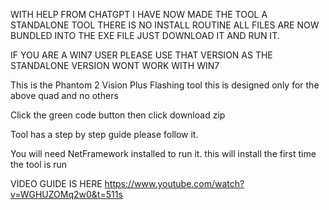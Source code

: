 WITH HELP FROM CHATGPT I HAVE NOW MADE THE TOOL A STANDALONE TOOL
THERE IS NO INSTALL ROUTINE ALL FILES ARE NOW BUNDLED INTO THE 
EXE FILE JUST DOWNLOAD IT AND RUN IT.

IF YOU ARE A WIN7 USER PLEASE USE THAT VERSION AS THE STANDALONE VERSION WONT WORK WITH WIN7

This is the Phantom 2 Vision Plus Flashing tool
this is designed only for the above quad and no others

Click the green code button then click download zip


Tool has a step by step guide please follow it.

You will need NetFramework installed to run it. this will install the
first time the tool is run

VIDEO GUIDE IS HERE https://www.youtube.com/watch?v=WGHUZOMq2w0&t=511s



